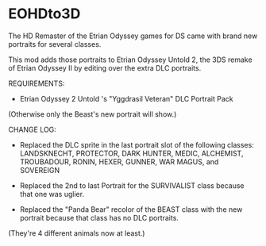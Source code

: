# EOHDto3D
The HD Remaster of the Etrian Odyssey games for DS came with brand new portraits for several classes.

This mod adds those portraits to Etrian Odyssey Untold 2, the 3DS remake of Etrian Odyssey II by editing over the extra DLC portraits.

REQUIREMENTS:

- Etrian Odyssey 2 Untold 's "Yggdrasil Veteran" DLC Portrait Pack

(Otherwise only the Beast's new portrait will show.)

CHANGE LOG:

- Replaced the DLC sprite in the last portrait slot of the following classes: LANDSKNECHT, PROTECTOR, DARK HUNTER, MEDIC, ALCHEMIST, TROUBADOUR, RONIN, HEXER, GUNNER, WAR MAGUS, and SOVEREIGN

- Replaced the 2nd to last Portrait for the SURVIVALIST class because that one was uglier.

- Replaced the "Panda Bear" recolor of the BEAST class with the new portrait because that class has no DLC portraits.

(They're 4 different animals now at least.)

